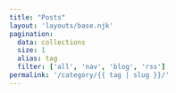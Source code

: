 ```yaml
---
title: "Posts"
layout: 'layouts/base.njk'
pagination:
  data: collections
  size: 1
  alias: tag
  filter: ['all', 'nav', 'blog', 'rss']
permalink: '/category/{{ tag | slug }}/'
---
```


